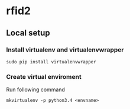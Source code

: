 # rfid2

## Local setup

### Install virtualenv and virtualenvwrapper

    sudo pip install virtualenvwrapper

### Create virtual enviroment
Run following command 

    mkvirtualenv -p python3.4 <envname>
